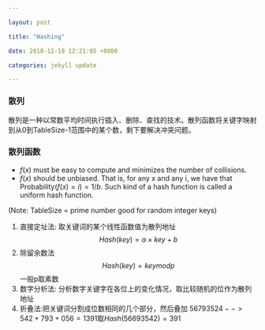 ```yaml
---

layout: post

title: "Hashing"

date: 2018-12-18 12:21:05 +0800

categories: jekyll update

---
```


<script type="text/x-mathjax-config">
MathJax.Hub.Config({
tex2jax: {
skipTags: ['script', 'noscript', 'style', 'textarea', 'pre'],
inlineMath: [['$','$']]
}
});
</script>
<script src='https://cdnjs.cloudflare.com/ajax/libs/mathjax/2.7.5/latest.js?config=TeX-MML-AM_CHTML' async></script>

### **散列**
散列是一种以常数平均时间执行插入、删除、查找的技术。散列函数将关键字映射到从0到TableSize-1范围中的某个数，剩下要解决冲突问题。

### **散列函数**
* $f(x)$ must be easy to compute and minimizes the number of collisions.
* $f(x)$ should be unbiased. That is, for any x and any i, we have that Probability$(f(x)=i)=1/b$. Such kind of a hash function is called a uniform hash function.

(Note: TableSize = prime number   good for random integer keys)  
   
1. 直接定址法: 取关键词的某个线性函数值为散列地址
$$Hash(key) = a\times key+b$$  
2. 除留余数法
$$Hash(key) = key mod p$$
一般p取素数
3. 数字分析法: 分析数字关键字在各位上的变化情况，取比较随机的位作为散列地址
4. 折叠法:把关键词分割成位数相同的几个部分，然后叠加
$56793524-->542+793+056=1391$取$Hash(56693542)=391$


[jekyll-docs]: https://jekyllrb.com/docs/home

[jekyll-gh]: https://github.com/jekyll/jekyll

[jekyll-talk]: https://talk.jekyllrb.com/
